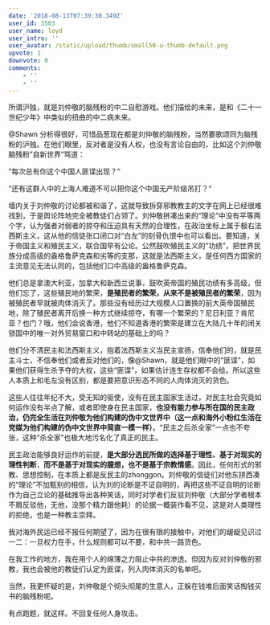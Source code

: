 ```yaml
---
date: '2018-08-13T07:39:30.349Z'
user_id: 3503
user_name: loyd
user_intro: ''
user_avatar: /static/upload/thumb/small50-u-thumb-default.png
upvote: 1
downvote: 0
comments:
    - ''
    - ''
---
```


所谓沪独，就是刘仲敬的脑残粉的中二自慰游戏。他们描绘的未来，是和《二十一世纪少年》中类似的扭曲的中二病未来。

@Shawn 分析得很好，可惜品葱现在都是刘仲敬的脑残粉，当然要歌颂同为脑残粉的沪独。在他们眼里，反对者是没有人权，也没有言论自由的，比如这个刘仲敬脑残粉”自新世界“骂道：

”每次总有你这个中国人匪谍出现？“

”还有这群人中的上海人难道不可以把你这个中国无产阶级吊打？“

墙内关于刘仲敬的讨论都被和谐了，这就导致拆穿邪教教主的文字在网上已经很难找到，于是舆论阵地完全被教徒们占领了。刘仲敬拼凑出来的“理论”中没有平等两个字，认为强者对弱者的掠夺和压迫具有天然的合理性，在政治坐标上属于极右法西斯主义，这从他的信徒张口闭口对“白左”的刻骨仇恨中也可以看出。要知道，关于帝国主义和殖民主义，联合国早有公论。公然鼓吹殖民主义的“功绩”，把世界民族分成高级的盎格鲁萨克森和劣等的支那，这就是法西斯主义，是任何西方国家的主流意见无法认同的，包括他们口中高级的盎格鲁萨克森。

他们总是拿澳大利亚，加拿大和新西兰说事，鼓吹英帝国的殖民功绩有多高级，但他们忘了，这些殖民地的繁荣，**是殖民者的繁荣，从来不是被殖民者的繁荣**，因为被殖民者早就被肉体消灭了。那些没有经历过大规模人口置换的前大英帝国殖民地，除了殖民者离开后换一种方式继续掠夺，有哪一个繁荣的？尼日利亚？肯尼亚？也门？哦，他们会说香港，他们不知道香港的繁荣是建立在大陆几十年的闭关锁国中的唯一对外贸易窗口和中转站的基础上的吗？

他们分不清民主和法西斯主义，抱着法西斯主义当民主宣扬，信奉他们的，就是民主斗士，不信奉他们或者反对他们的，像@Shawn，就是他们眼中的“匪谍”，如果他们获得生杀予夺的大权，这些“匪谍”，如果估计连生存权都不会给。所以这些人本质上和毛左没有区别，都是要把意识形态不同的人肉体消灭的货色。

这些人往往年纪不大，受无知的驱使，没有在民主国家生活过，对民主社会究竟如何运作没有半点了解，或者即使身在民主国家，**也没有能力参与所在国的民主政治，仍完全生活在刘仲敬为他们构建的伪中文世界中（这一点和海外小粉红生活在党媒为他们构建的伪中文世界中简直一模一样）**。“民主之后杀全家”一点也不夸张，这种“杀全家”也极大地污名化了真正的民主。

民主政治能够良好运作的前提，**是大部分选民所做的选择基于理性、基于对现实的理性判断**，**而不是基于对现实的臆想，也不是基于宗教情感**。因此，任何形式的邪教、思想控制，在本质上都是反民主的zhonggon。刘仲敬的信徒们对他东拼西凑的“理论”不加甄别的相信，认为刘的论断是不证自明的，再把这些不证自明的论断作为自己立论的基础推导出各种笑话，同时对学者们反驳刘仲敬（大部分学者根本不屑反驳他，无他，没那个精力跟他耗）的论据一概装作看不见，这是对人类理性的拒绝，也是一种教主崇拜。

我对海外民运已经不报任何期望了，因为在很有限的接触中，对他们的龌龊见识过一二：一旦权力在手，什么规则都可以不要，和中共一路货色。

在我工作的地方，我在用个人的绵薄之力阻止中共的渗透。但因为反对刘仲敬的邪教，我也会被他的教徒们认定为匪谍，列入肉体消灭的名单吧。

当然，我更怀疑的是，刘仲敬是个彻头彻尾的生意人，正躲在钱堆后面笑话掏钱买书的脑残粉呢。

有点跑题，就这样。不回复任何人身攻击。
